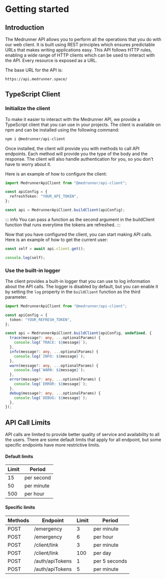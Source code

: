 # Getting started

## Introduction

The Medrunner API allows you to perform all the operations that you do with our web client. It is built using REST principles which ensures predictable URLs that makes writing applications easy. This API follows HTTP rules, enabling a wide range of HTTP clients which can be used to interact with the API. Every resource is exposed as a URL.

The base URL for the API is:

```
https://api.medrunner.space/
```

## TypeScript Client

### Initialize the client

To make it easier to interact with the Medrunner API, we provide a TypeScript client that you can use in your projects. The client is available on npm and can be installed using the following command:

```bash
npm i @medrunner/api-client
```

Once installed, the client will provide you with methods to call API endpoints. Each method will provide you the type of the body and the response.
The client will also handle authentication for you, so you don't have to worry about it.

Here is an example of how to configure the client:

```ts
import MedrunnerApiClient from "@medrunner/api-client";

const apiConfig = {
  refreshToken: "YOUR_API_TOKEN",
};

const api = MedrunnerApiClient.buildClient(apiConfig);
```

::: info
You can pass a function as the second argument in the buildClient function that runs everytime the tokens are refreshed.
:::

Now that you have configured the client, you can start making API calls. Here is an example of how to get the current user:

```ts
const self = await api.client.get();

console.log(self);
```

### Use the built-in logger

The client provides a built-in logger that you can use to log information about the API calls. The logger is disabled by default, but you can enable it by setting the `log` property in the `buildClient` function as the third parameter.

```ts
import MedrunnerApiClient from "@medrunner/api-client";

const apiConfig = {
  token: "YOUR_REFRESH_TOKEN",
};

const api = MedrunnerApiClient.buildClient(apiConfig, undefined, {
  trace(message?: any, ...optionalParams) {
    console.log(`TRACE: ${message}`);
  },
  info(message?: any, ...optionalParams) {
    console.log(`INFO: ${message}`);
  },
  warn(message?: any, ...optionalParams) {
    console.log(`WARN: ${message}`);
  },
  error(message?: any, ...optionalParams) {
    console.log(`ERROR: ${message}`);
  },
  debug(message?: any, ...optionalParams) {
    console.log(`DEBUG: ${message}`);
  },
});
```

## API Call Limits

API calls are limited to provide better quality of service and availability to all the users. There are some default limits that apply for all endpoint, but some specific endpoints have more restrictive limits.

#### Default limits

| Limit | Period     |
| ----- | ---------- |
| 15    | per second |
| 50    | per minute |
| 500   | per hour   |

#### Specific limits

| Methods | Endpoint        | Limit | Period        |
| ------- | --------------- | ----- | ------------- |
| POST    | /emergency      | 3     | per minute    |
| POST    | /emergency      | 6     | per hour      |
| POST    | /client/link    | 3     | per minute    |
| POST    | /client/link    | 100   | per day       |
| POST    | /auth/apiTokens | 1     | per 5 seconds |
| POST    | /auth/apiTokens | 5     | per minute    |
